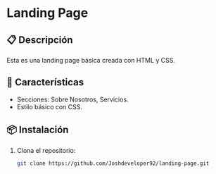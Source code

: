# Landing Page

## 📋 Descripción
Esta es una landing page básica creada con HTML y CSS.

## 🚀 Características
- Secciones: Sobre Nosotros, Servicios.
- Estilo básico con CSS.

## 📦 Instalación
1. Clona el repositorio:
   ```bash
   git clone https://github.com/Joshdeveloper92/landing-page.git

